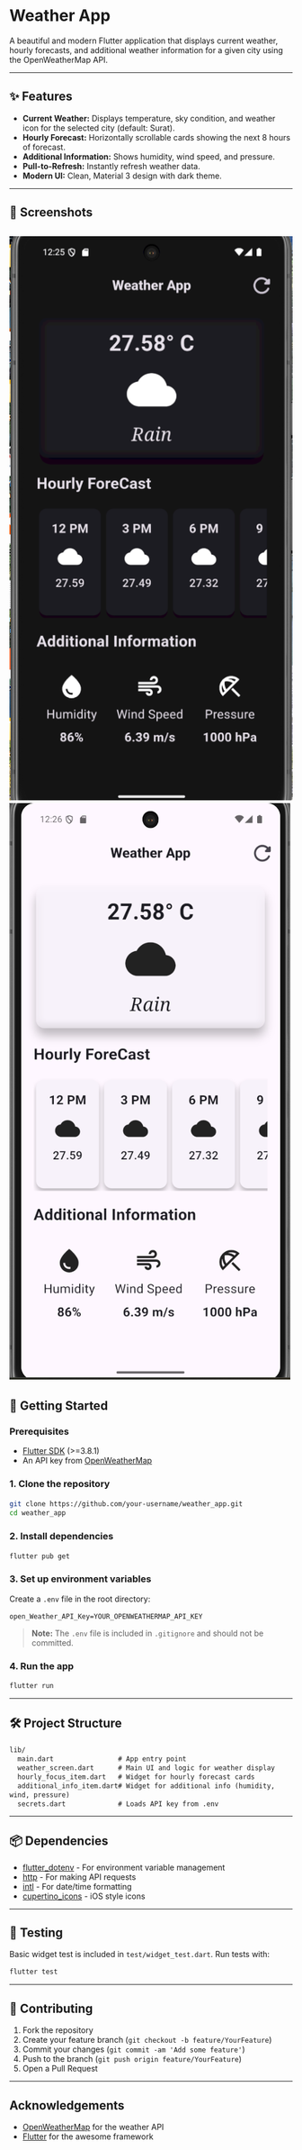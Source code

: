 # Weather App

A beautiful and modern Flutter application that displays current weather, hourly forecasts, and additional weather information for a given city using the OpenWeatherMap API.

---

## ✨ Features

- **Current Weather:** Displays temperature, sky condition, and weather icon for the selected city (default: Surat).
- **Hourly Forecast:** Horizontally scrollable cards showing the next 8 hours of forecast.
- **Additional Information:** Shows humidity, wind speed, and pressure.
- **Pull-to-Refresh:** Instantly refresh weather data.
- **Modern UI:** Clean, Material 3 design with dark theme.

---

## 📱 Screenshots
![Dark theme](dark.png)
![Light theme](light.png)
---

## 🚀 Getting Started

### Prerequisites
- [Flutter SDK](https://flutter.dev/docs/get-started/install) (>=3.8.1)
- An API key from [OpenWeatherMap](https://openweathermap.org/api)

### 1. Clone the repository
```bash
git clone https://github.com/your-username/weather_app.git
cd weather_app
```

### 2. Install dependencies
```bash
flutter pub get
```

### 3. Set up environment variables
Create a `.env` file in the root directory:
```env
open_Weather_API_Key=YOUR_OPENWEATHERMAP_API_KEY
```
> **Note:** The `.env` file is included in `.gitignore` and should not be committed.

### 4. Run the app
```bash
flutter run
```

---

## 🛠️ Project Structure

```
lib/
  main.dart                # App entry point
  weather_screen.dart      # Main UI and logic for weather display
  hourly_focus_item.dart   # Widget for hourly forecast cards
  additional_info_item.dart# Widget for additional info (humidity, wind, pressure)
  secrets.dart             # Loads API key from .env
```

---

## 📦 Dependencies
- [flutter_dotenv](https://pub.dev/packages/flutter_dotenv) - For environment variable management
- [http](https://pub.dev/packages/http) - For making API requests
- [intl](https://pub.dev/packages/intl) - For date/time formatting
- [cupertino_icons](https://pub.dev/packages/cupertino_icons) - iOS style icons

---

## 🧪 Testing
Basic widget test is included in `test/widget_test.dart`. Run tests with:
```bash
flutter test
```

---

## 🤝 Contributing
1. Fork the repository
2. Create your feature branch (`git checkout -b feature/YourFeature`)
3. Commit your changes (`git commit -am 'Add some feature'`)
4. Push to the branch (`git push origin feature/YourFeature`)
5. Open a Pull Request

---

## Acknowledgements
- [OpenWeatherMap](https://openweathermap.org/) for the weather API
- [Flutter](https://flutter.dev/) for the awesome framework
